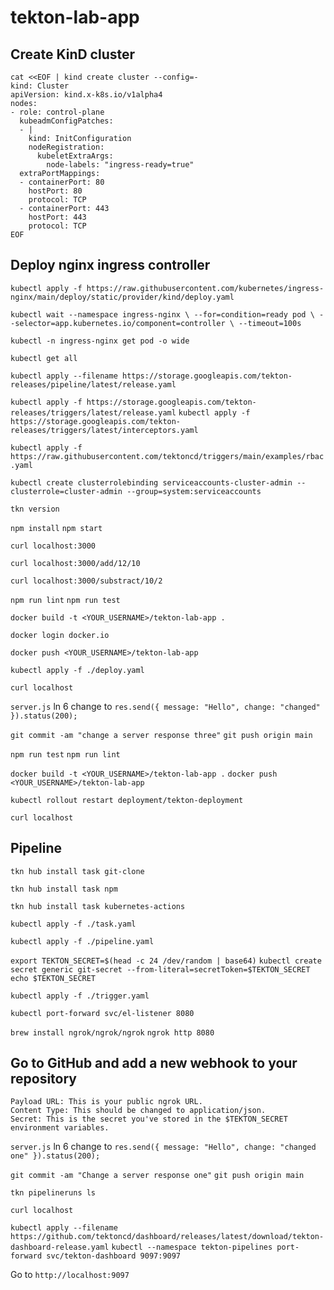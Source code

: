 # tekton-lab-app

## Create KinD cluster

```shell
cat <<EOF | kind create cluster --config=-
kind: Cluster
apiVersion: kind.x-k8s.io/v1alpha4
nodes:
- role: control-plane
  kubeadmConfigPatches:
  - |
    kind: InitConfiguration
    nodeRegistration:
      kubeletExtraArgs:
        node-labels: "ingress-ready=true"
  extraPortMappings:
  - containerPort: 80
    hostPort: 80
    protocol: TCP
  - containerPort: 443
    hostPort: 443
    protocol: TCP
EOF
```

## Deploy nginx ingress controller
`kubectl apply -f https://raw.githubusercontent.com/kubernetes/ingress-nginx/main/deploy/static/provider/kind/deploy.yaml`

`kubectl wait --namespace ingress-nginx \
  --for=condition=ready pod \
  --selector=app.kubernetes.io/component=controller \
  --timeout=100s`

`kubectl -n ingress-nginx get pod -o wide`

`kubectl get all`

`kubectl apply --filename https://storage.googleapis.com/tekton-releases/pipeline/latest/release.yaml`

`kubectl apply -f https://storage.googleapis.com/tekton-releases/triggers/latest/release.yaml`
`kubectl apply -f https://storage.googleapis.com/tekton-releases/triggers/latest/interceptors.yaml`

`kubectl apply -f https://raw.githubusercontent.com/tektoncd/triggers/main/examples/rbac.yaml`

`kubectl create clusterrolebinding serviceaccounts-cluster-admin --clusterrole=cluster-admin --group=system:serviceaccounts`

`tkn version`

`npm install`
`npm start`

`curl localhost:3000`

`curl localhost:3000/add/12/10`

`curl localhost:3000/substract/10/2`


`npm run lint`
`npm run test`

`docker build -t <YOUR_USERNAME>/tekton-lab-app .`

`docker login docker.io`

`docker push <YOUR_USERNAME>/tekton-lab-app`

`kubectl apply -f ./deploy.yaml`

`curl localhost`

`server.js` ln 6 change to 
`res.send({ message: "Hello", change: "changed" }).status(200);`

`git commit -am "change a server response three"`
`git push origin main`

`npm run test`
`npm run lint` 

`docker build -t <YOUR_USERNAME>/tekton-lab-app .`
`docker push <YOUR_USERNAME>/tekton-lab-app`

`kubectl rollout restart deployment/tekton-deployment`

`curl localhost`

## Pipeline

`tkn hub install task git-clone`
 
`tkn hub install task npm`

`tkn hub install task kubernetes-actions`

`kubectl apply -f ./task.yaml`

`kubectl apply -f ./pipeline.yaml`

`export TEKTON_SECRET=$(head -c 24 /dev/random | base64)`
`kubectl create secret generic git-secret --from-literal=secretToken=$TEKTON_SECRET`
`echo $TEKTON_SECRET`

`kubectl apply -f ./trigger.yaml`

`kubectl port-forward svc/el-listener 8080`

`brew install ngrok/ngrok/ngrok`
`ngrok http 8080`

## Go to GitHub and add a new webhook to your repository
    Payload URL: This is your public ngrok URL.
    Content Type: This should be changed to application/json.
    Secret: This is the secret you've stored in the $TEKTON_SECRET environment variables.

`server.js` ln 6 change to 
`res.send({ message: "Hello", change: "changed one" }).status(200);`

`git commit -am "Change a server response one"`
`git push origin main`

`tkn pipelineruns ls`

`curl localhost`

`kubectl apply --filename https://github.com/tektoncd/dashboard/releases/latest/download/tekton-dashboard-release.yaml`
`kubectl --namespace tekton-pipelines port-forward svc/tekton-dashboard 9097:9097`

Go to `http://localhost:9097`

 

